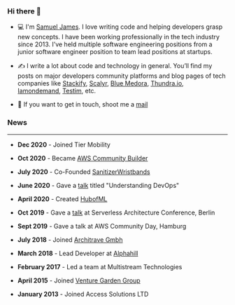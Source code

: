 ### Hi there 👋

- 💻 I'm [Samuel James](https://www.linkedin.com/in/abiodunjames/). I love writing code and helping developers grasp new concepts. I have been working professionally in the tech industry since 2013. I’ve held multiple software engineering positions from a junior software engineer position to team lead positions at startups.

- ✍️ I write a lot about code and technology in general. You’ll find my posts on major developers community platforms and blog pages of tech companies like [Stackify](https://stackify.com/aws-lambda-with-node-js-a-complete-getting-started-guide/), [Scalyr](https://www.scalyr.com), [Blue Medora](https://bluemedora.com/), [Thundra.io](https://thundra.io), [Iamondemand](https://iamondemand.com/), [Testim](http://testim.io/), etc.

- 💬 If you want to get in touch, shoot me a  <a href ="mailto:samuel4abiodun@gmail.com">mail</a>

### News

---
- **Dec 2020** - Joined Tier Mobility
- **Oct 2020** - Became [AWS Community Builder](https://aws.amazon.com/developer/community/community-builders/)

- **July 2020** - Co-Founded [SanitizerWristbands](https://medium.com/swlh/what-we-learned-from-building-a-serverless-e-commerce-website-on-aws-to-combat-covid-19-2b66155f9b08)

- **June 2020** - Gave a [talk](https://www.slideshare.net/SamuelJames16/understanding-devops-236615132) titled "Understanding DevOps"

- **April 2020** - Created [HubofML](https://twitter.com/hubofml)

- **Oct 2019** - Gave a [talk](https://speakerdeck.com/abiodunjames/build-a-serverless-recommendation-engine-in-72-hours) at Serverless Architecture Conference, Berlin

- **Sept 2019** - Gave a talk at AWS Community Day, Hamburg

- **July 2018** - Joined [Architrave Gmbh](https://architrave.de)

- **March 2018** - Lead Developer at [Alphahill](%5Bhttps://alphahill.com/%5D(https://alphahill.com/))

- **February 2017** -  Led a team at Multistream Technologies

- **April 2015** - Joined [Venture Garden Group](http://venturegardengroup.com/)

- **January 2013**  - Joined Access Solutions LTD

